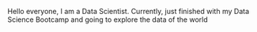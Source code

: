Hello everyone, I am a Data Scientist. Currently, just finished with my Data Science Bootcamp and going to explore the data of the world

<!---
Fazasn/Fazasn is a ✨ special ✨ repository because its `README.md` (this file) appears on your GitHub profile.
You can click the Preview link to take a look at your changes.
--->
